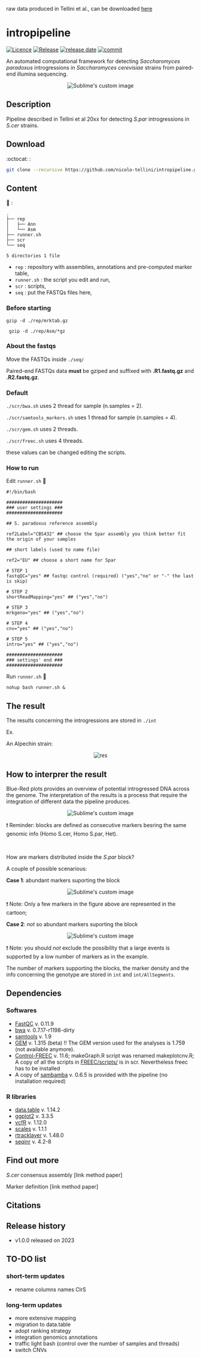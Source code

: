 raw data produced in Tellini et al., can be downloaded [here](http://134.59.51.17:5000/sharing/keXp2tuto)

# intropipeline

[![Licence](https://img.shields.io/github/license/nicolo-tellini/intropipeline?style=plastic)](https://github.com/nicolo-tellini/intropipeline/blob/main/LICENSE)
[![Release](https://img.shields.io/github/v/release/nicolo-tellini/intropipeline?style=plastic)](https://github.com/nicolo-tellini/intropipeline/releases/tag/v.1.0.0)
[![release date](https://img.shields.io/github/release-date/nicolo-tellini/intropipeline?color=violet&style=plastic)](https://github.com/nicolo-tellini/intropipeline/releases/tag/v.1.0.0)
[![commit](https://img.shields.io/github/last-commit/nicolo-tellini/intropipeline?color=yellow&style=plastic)](https://github.com/nicolo-tellini/intropipeline/graphs/commit-activity)

An automated computational framework for detecting *Saccharomyces paradoxus* introgressions in *Saccharomyces cerevisiae* strains from paired-end illumina sequencing.

<p align="center">
  <img src="https://github.com/nicolo-tellini/introspect/blob/loaded/img/logo2.png" alt="Sublime's custom image"/>
</p>

## Description

Pipeline described in Tellini et al 20xx for detecting *S.par* introgressions in *S.cer*  strains.

## Download
 
:octocat: :
  
```sh
git clone --recursive https://github.com/nicolo-tellini/intropipeline.git
```

## Content

:open_file_folder: :

```{bash}
.
├── rep
│   ├── Ann
│   └── Asm
├── runner.sh
├── scr
└── seq

5 directories 1 file
```

- ```rep``` : repository with assemblies, annotations and pre-computed marker table,</br>
- ```runner.sh``` : the script you edit and run,</br>
- ```scr``` : scripts,</br>
- ```seq``` : put the FASTQs files here,</br>

### Before starting 

``` gzip -d ./rep/mrktab.gz ```

``` gzip -d ./rep/Asm/*gz```

### About the fastqs 

Move the FASTQs inside ```./seq/```

Paired-end FASTQs data **must** be gziped and suffixed with **.R1.fastq.gz** and **.R2.fastq.gz**.

### Default 

```./scr/bwa.sh``` uses 2 thread for sample (n.samples = 2).

```./scr/samtools_markers.sh``` uses 1 thread for sample (n.samples = 4).

```./scr/gem.sh``` uses 2 threads.

```./scr/freec.sh``` uses 4 threads.

these values can be changed editing the scripts.

### How to run

Edit ```runner.sh``` :page_with_curl: 

```{bash}
#!/bin/bash

#####################
### user settings ###
#####################

## S. paradoxus reference assembly

ref2Label="CBS432" ## choose the Spar assembly you think better fit the origin of your samples

## short labels (used to name file)

ref2="EU" ## choose a short name for Spar

# STEP 1
fastqQC="yes" ## fastqc control (required) ("yes","no" or "-" the last is skip)

# STEP 2
shortReadMapping="yes" ## ("yes","no")

# STEP 3
mrkgeno="yes" ## ("yes","no")

# STEP 4
cnv="yes" ## ("yes","no")

# STEP 5
intro="yes" ## ("yes","no")

#####################
### settings' end ###
#####################
```

Run ```runner.sh``` :runner: 

```{bash}
nohup bash runner.sh &
```
## The result

The results concerning the introgressions are stored in ```./int```

Ex. 

An Alpechin strain:

<p align="center">
  <img src="https://github.com/nicolo-tellini/introspect/blob/loaded/img/example-result.png" alt="res"/>
</p>


## How to interprer the result

Blue-Red plots provides an overview of potential introgressed DNA across the genome.
The interpretation of the results is a process that require the integration of different data the pipeline produces.

<p align="center">
  <img src="https://github.com/nicolo-tellini/introspect/blob/loaded/img/res1.png" alt="Sublime's custom image"/>
</p>

:exclamation: Reminder: blocks are defined as consecutive markers besring the same genomic info (Homo S.cer, Homo S.par, Het).

<br />

How are markers distributed inside the *S.par* block?

A couple of possible scenarious: 

**Case 1**: abundant markers suporting the block
<p align="center">
  <img src="https://github.com/nicolo-tellini/introspect/blob/loaded/img/res2.png" alt="Sublime's custom image"/>
</p>

:exclamation: Note: Only a few markers in the figure above are represented in the cartoon; 


**Case 2**: *not* so abundant markers suporting the block
<p align="center">
  <img src="https://github.com/nicolo-tellini/introspect/blob/loaded/img/res3.png" alt="Sublime's custom image"/>
</p>

:exclamation: Note: you should *not* exclude the possibility that a large events is supported by a low number of markers as in the example. 

The number of markers supporting the blocks, the marker density and the info concerning the genotype are stored in ```int``` and ```int/AllSegments```. 

## Dependencies

### Softwares

* [FastQC](https://github.com/s-andrews/FastQC/releases/tag/v0.11.9) v. 0.11.9
* [bwa](https://github.com/lh3/bwa/releases/tag/v0.7.17) v. 0.7.17-r1198-dirty
* [samtools](https://github.com/samtools/samtools/releases/tag/1.9) v. 1.9
* [GEM](https://sourceforge.net/projects/gemlibrary/files/gem-library/Binary%20pre-release%203/) v. 1.315 (beta)
!! The GEM version used for the analyses is 1.759 (not available anymore). 
* [Control-FREEC](https://github.com/BoevaLab/FREEC/releases/tag/v11.6) v. 11.6; makeGraph.R script was renamed makeplotcnv.R; A copy of all the scripts in [FREEC/scripts/](https://github.com/BoevaLab/FREEC) is in scr. Nevertheless freec has to be installed
* A copy of [sambamba](https://github.com/biod/sambamba/releases/tag/v0.6.5) v. 0.6.5 is provided with the pipeline (no installation required)

### R libraries

* [data.table](https://rdocumentation.org/packages/data.table/versions/1.14.2) v. 1.14.2
* [ggplot2](https://github.com/tidyverse/ggplot2/releases/tag/v3.3.5) v. 3.3.5
* [vcfR](https://github.com/knausb/vcfR/releases/tag/v1.12.0) v. 1.12.0
* [scales](https://cran.r-project.org/src/contrib/Archive/scales/) v. 1.1.1
* [rtracklayer](http://www.bioconductor.org/packages/3.11/bioc/html/rtracklayer.html) v. 1.48.0
* [seqinr](https://cran.r-project.org/src/contrib/Archive/seqinr/) v. 4.2-8

## Find out more

*S.cer* consensus assembly [link method paper]

Marker definition [link method paper]
 
## Citations

## Release history

* v1.0.0 released on 2023

## TO-DO list

### short-term updates
- rename columns names ClrS

### long-term updates

- more extensive mapping
- migration to data.table 
- adopt ranking strategy
- integration genomics annotations
- traffic light bash (control over the number of samples and threads)
- switch CNVs
